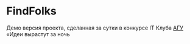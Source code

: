 # FindFolks
Демо версия проекта, сделанная за сутки в конкурсе IT Клуба [АГУ](http://www.asu.ru/) «Идеи вырастут за ночь
